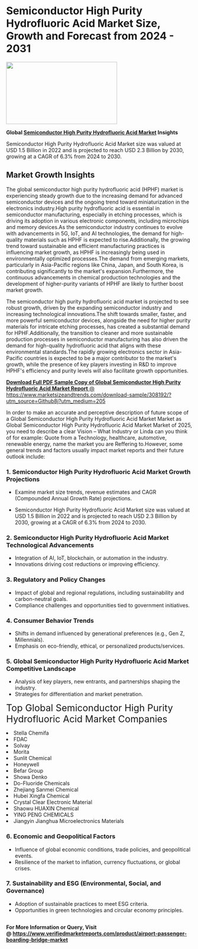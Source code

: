 <H1>Semiconductor High Purity Hydrofluoric Acid Market Size, Growth and Forecast from 2024 - 2031</H1><img class="aligncenter size-medium wp-image-584254" src="https://thirdeyenews.in/wp-content/uploads/2024/09/Global-Market-Research-300x168.jpeg" alt="" width="300" height="168" /><p><strong>Global&nbsp;<a href="https://www.marketsizeandtrends.com/download-sample/308192/?utm_source=Github8j?utm_medium=205">Semiconductor High Purity Hydrofluoric Acid Market</a> Insights</strong></p><p>Semiconductor High Purity Hydrofluoric Acid Market size was valued at USD 1.5 Billion in 2022 and is projected to reach USD 2.3 Billion by 2030, growing at a CAGR of 6.3% from 2024 to 2030.</p><p><h2>Market Growth Insights</h2> <p>The global semiconductor high purity hydrofluoric acid (HPHF) market is experiencing steady growth due to the increasing demand for advanced semiconductor devices and the ongoing trend toward miniaturization in the electronics industry.High purity hydrofluoric acid is essential in semiconductor manufacturing, especially in etching processes, which is driving its adoption in various electronic components, including microchips and memory devices.As the semiconductor industry continues to evolve with advancements in 5G, IoT, and AI technologies, the demand for high-quality materials such as HPHF is expected to rise.Additionally, the growing trend toward sustainable and efficient manufacturing practices is influencing market growth, as HPHF is increasingly being used in environmentally optimized processes.The demand from emerging markets, particularly in Asia-Pacific regions like China, Japan, and South Korea, is contributing significantly to the market's expansion.Furthermore, the continuous advancements in chemical production technologies and the development of higher-purity variants of HPHF are likely to further boost market growth.</p> <p><a href="#"></a></p> <p>The semiconductor high purity hydrofluoric acid market is projected to see robust growth, driven by the expanding semiconductor industry and increasing technological innovations.The shift towards smaller, faster, and more powerful semiconductor devices, alongside the need for higher purity materials for intricate etching processes, has created a substantial demand for HPHF.Additionally, the transition to cleaner and more sustainable production processes in semiconductor manufacturing has also driven the demand for high-quality hydrofluoric acid that aligns with these environmental standards.The rapidly growing electronics sector in Asia-Pacific countries is expected to be a major contributor to the market's growth, while the presence of key players investing in R&D to improve HPHF's efficiency and purity levels will also facilitate growth opportunities.</p> <p><a href="#"></p><p><span class=""><strong>Download Full PDF Sample Copy of Global Semiconductor High Purity Hydrofluoric Acid Market Report</strong> @ <a href="https://www.marketsizeandtrends.com/download-sample/308192/?utm_source=Github8j?utm_medium=205" target="_blank">https://www.marketsizeandtrends.com/download-sample/308192/?utm_source=Github8j?utm_medium=205</a></span></p><p>In order to make an accurate and perceptive description of future scope of a Global&nbsp;Semiconductor High Purity Hydrofluoric Acid Market Market as Global&nbsp;Semiconductor High Purity Hydrofluoric Acid Market Market of 2025, you need to describe a clear Vision &ndash; What Industry or Linda can you think of for example: Quote from a Technology, healthcare, automotive, renewable energy, name the market you are Reffering to.However, some general trends and factors usually impact market reports and their future outlook include:</p><h3>1.&nbsp;<strong>Semiconductor High Purity Hydrofluoric Acid Market Growth Projections</strong></h3><ul><li>Examine market size trends, revenue estimates and CAGR (Compounded Annual Growth Rate) projections.</li><li><p>Semiconductor High Purity Hydrofluoric Acid Market size was valued at USD 1.5 Billion in 2022 and is projected to reach USD 2.3 Billion by 2030, growing at a CAGR of 6.3% from 2024 to 2030.</p></li></ul><h3>2.&nbsp;<strong>Semiconductor High Purity Hydrofluoric Acid Market Technological Advancements</strong></h3><ul><li>Integration of AI, IoT, blockchain, or automation in the industry.</li><li>Innovations driving cost reductions or improving efficiency.</li></ul><h3>3.&nbsp;<strong>Regulatory and Policy Changes</strong></h3><ul><li>Impact of global and regional regulations, including sustainability and carbon-neutral goals.</li><li>Compliance challenges and opportunities tied to government initiatives.</li></ul><h3>4.&nbsp;<strong>Consumer Behavior Trends</strong></h3><ul><li>Shifts in demand influenced by generational preferences (e.g., Gen Z, Millennials).</li><li>Emphasis on eco-friendly, ethical, or personalized products/services.</li></ul><h3>5.&nbsp;<strong>Global Semiconductor High Purity Hydrofluoric Acid Market Competitive Landscape</strong></h3><ul><li>Analysis of key players, new entrants, and partnerships shaping the industry.</li><li>Strategies for differentiation and market penetration.</li></ul><p data-pm-slice="1 1 []"><span style="color: inherit; font-family: inherit; font-size: 25px;">Top Global Semiconductor High Purity Hydrofluoric Acid Market Companies</span></p><div class="" data-test-id=""><p><li>Stella Chemifa</li><li> FDAC</li><li> Solvay</li><li> Morita</li><li> Sunlit Chemical</li><li> Honeywell</li><li> Befar Group</li><li> Showa Denko</li><li> Do-Fluoride Chemicals</li><li> Zhejiang Sanmei Chemical</li><li> Hubei Xingfa Chemical</li><li> Crystal Clear Electronic Material</li><li> Shaowu HUAXIN Chemical</li><li> YING PENG CHEMICALS</li><li> Jiangyin Jianghua Microelectronics Materials</li></p></div><h3>6.&nbsp;<strong>Economic and Geopolitical Factors</strong></h3><ul><li>Influence of global economic conditions, trade policies, and geopolitical events.</li><li>Resilience of the market to inflation, currency fluctuations, or global crises.</li></ul><h3>7.&nbsp;<strong>Sustainability and ESG (Environmental, Social, and Governance)</strong></h3><ul><li>Adoption of sustainable practices to meet ESG criteria.</li><li>Opportunities in green technologies and circular economy principles.</li></ul><h2><strong style="font-size: 14px;">For More Information or Query, Visit @&nbsp;</strong><a style="background-color: #ffffff; font-size: 14px;" href="https://www.marketsizeandtrends.com/report/semiconductor-high-purity-hydrofluoric-acid-market/" target="_blank">https://www.verifiedmarketreports.com/product/airport-passenger-boarding-bridge-market</a></h2>